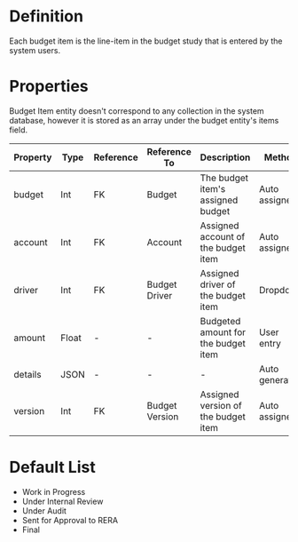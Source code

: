 # Definition

Each budget item is the line-item in the budget study that is entered by the system users.

# Properties
Budget Item entity doesn't correspond to any collection in the system database, however it is stored as an array under the budget entity's items field.


| Property  | Type   | Reference | Reference To | Description | Method
| ------    | ------ | ------    | ------       | ------      | ------
budget|Int|FK|Budget|The budget item's assigned budget|Auto assigned
account|Int|FK|Account|Assigned account of the budget item|Auto assigned
driver|Int|FK|Budget Driver|Assigned driver of the budget item|Dropdown
amount|Float|-|-|Budgeted amount for the budget item|User entry
details|JSON|-|-|-|Auto generated
version|Int|FK|Budget Version|Assigned version of the budget item|Auto assigned

# Default List
* Work in Progress
* Under Internal Review
* Under Audit
* Sent for Approval to RERA
* Final
